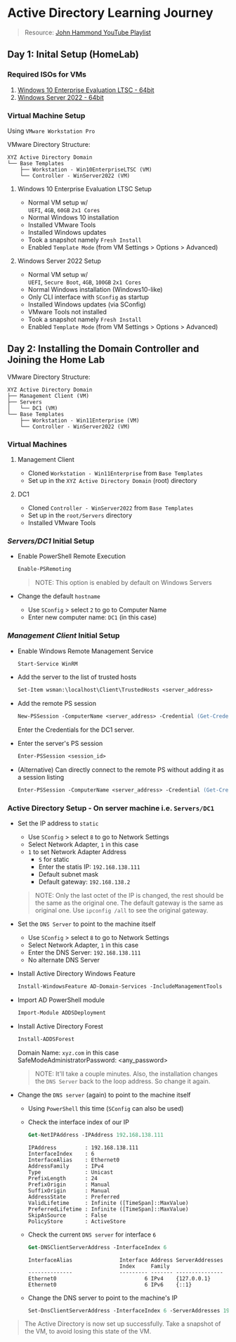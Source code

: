 # Active Directory Learning Journey

> Resource: [John Hammond YouTube Playlist](https://www.youtube.com/playlist?list=PL1H1sBF1VAKVoU6Q2u7BBGPsnkn-rajlp)

## Day 1: Inital Setup (HomeLab)

### Required ISOs for VMs

1. [Windows 10 Enterprise Evaluation LTSC - 64bit](https://www.microsoft.com/en-in/evalcenter/download-windows-10-enterprise)
2. [Windows Server 2022 - 64bit](https://www.microsoft.com/en-us/evalcenter/download-windows-server-2022)

### Virtual Machine Setup

Using `VMware Workstation Pro`

VMware Directory Structure:

```
XYZ Active Directory Domain
└── Base Templates
    ├── Workstation - Win10EnterpriseLTSC (VM)
    └── Controller - WinServer2022 (VM)
```

1. Windows 10 Enterprise Evaluation LTSC Setup
    - Normal VM setup w/ <br>
        `UEFI`, `4GB`, `60GB` `2x1 Cores`
    - Normal Windows 10 installation
    - Installed VMware Tools
    - Installed Windows updates
    - Took a snapshot namely `Fresh Install`
    - Enabled `Template Mode` (from VM Settings > Options > Advanced)

2. Windows Server 2022 Setup
    - Normal VM setup w/ <br>
        `UEFI`, `Secure Boot`, `4GB`, `100GB` `2x1 Cores`
    - Normal Windows installation (Windows10-like)
    - Only CLI interface with `SConfig` as startup
    - Installed Windows updates (via SConfig)
    - VMware Tools not installed
    - Took a snapshot namely `Fresh Install`
    - Enabled `Template Mode` (from VM Settings > Options > Advanced)


## Day 2: Installing the Domain Controller and Joining the Home Lab

VMware Directory Structure:

```
XYZ Active Directory Domain
├── Management Client (VM)
├── Servers
│   └── DC1 (VM)
└── Base Templates
    ├── Workstation - Win11Enterprise (VM)
    └── Controller - WinServer2022 (VM)
```

### Virtual Machines

1. Management Client
    - Cloned `Workstation - Win11Enterprise` from `Base Templates`
    - Set up in the `XYZ Active Directory Domain` (root) directory

2. DC1
    - Cloned `Controller - WinServer2022` from `Base Templates`
    - Set up in the `root/Servers` directory
    - Installed VMware Tools

### *Servers/DC1* Initial Setup

* Enable PowerShell Remote Execution

    ```ps
    Enable-PSRemoting
    ```

    > NOTE: This option is enabled by default on Windows Servers

* Change the default `hostname`

    - Use `SConfig` > select `2` to go to Computer Name
    - Enter new computer name: `DC1` (in this case)

### *Management Client* Initial Setup

* Enable Windows Remote Management Service

    ```ps
    Start-Service WinRM
    ```

* Add the server to the list of trusted hosts

    ```ps
    Set-Item wsman:\localhost\Client\TrustedHosts <server_address>
    ```

* Add the remote PS session

    ```ps
    New-PSSession -ComputerName <server_address> -Credential (Get-Credential)
    ```
    Enter the Credentials for the DC1 server.

* Enter the server's PS session

    ```ps
    Enter-PSSession <session_id>
    ```

* (Alternative) Can directly connect to the remote PS without adding it as a session listing

    ```ps
    Enter-PSSession -ComputerName <server_address> -Credential (Get-Credential)
    ```

### Active Directory Setup - On server machine i.e. `Servers/DC1`

* Set the IP address to `static`

    - Use `SConfig` > select `8` to go to Network Settings
    - Select Network Adapter, `1` in this case
    - `1` to set Network Adapter Address
        - `S` for static
        - Enter the statis IP: `192.168.138.111`
        - Default subnet mask
        - Default gateway: `192.168.138.2`
    
    > NOTE: Only the last octet of the IP is changed, the rest should be the same as the original one. The default gateway is the same as original one. Use `ipconfig /all` to see the original gateway.

* Set the `DNS Server` to point to the machine itself

    - Use `SConfig` > select `8` to go to Network Settings
    - Select Network Adapter, `1` in this case
    - Enter the DNS Server: `192.168.138.111`
    - No alternate DNS Server

* Install Active Directory Windows Feature

    ```ps
    Install-WindowsFeature AD-Domain-Services -IncludeManagementTools
    ```

* Import AD PowerShell module

    ```ps
    Import-Module ADDSDeployment
    ```

* Install Active Directory Forest

    ```ps
    Install-ADDSForest
    ```
    Domain Name: `xyz.com` in this case <br>
    SafeModeAdministratorPassword: <any_password>

    > NOTE: It'll take a couple minutes. Also, the installation changes the `DNS Server` back to the loop address. So change it again.

* Change the `DNS server` (again) to point to the machine itself

    - Using `PowerShell` this time (`SConfig` can also be used)

    - Check the interface index of our IP
        ```ps
        Get-NetIPAddress -IPAddress 192.168.138.111
        ```
        ```shell
        IPAddress         : 192.168.138.111
        InterfaceIndex    : 6
        InterfaceAlias    : Ethernet0
        AddressFamily     : IPv4
        Type              : Unicast
        PrefixLength      : 24
        PrefixOrigin      : Manual
        SuffixOrigin      : Manual
        AddressState      : Preferred
        ValidLifetime     : Infinite ([TimeSpan]::MaxValue)
        PreferredLifetime : Infinite ([TimeSpan]::MaxValue)
        SkipAsSource      : False
        PolicyStore       : ActiveStore
        ```

    - Check the current `DNS server` for interface `6`
        ```ps
        Get-DNSClientServerAddress -InterfaceIndex 6
        ```
        ```shell
        InterfaceAlias               Interface Address ServerAddresses
                                     Index     Family
        --------------               --------- ------- ---------------
        Ethernet0                            6 IPv4    {127.0.0.1}
        Ethernet0                            6 IPv6    {::1}
        ```

    - Change the DNS server to point to the machine's IP
        ```ps
        Set-DnsClientServerAddress -InterfaceIndex 6 -ServerAddresses 192.168.138.111
        ```

> The Active Directory is now set up successfully. Take a snapshot of the VM, to avoid losing this state of the VM.

